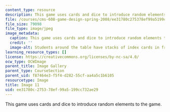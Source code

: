 ```yaml
---
content_type: resource
description: This game uses cards and dice to introduce random elements to the game.
file: /courses/cms-608-game-design-spring-2008/ee31780c275378ef99a5199cc732ae29_11.jpg
file_size: 79098
file_type: image/jpeg
image_metadata:
  caption: This game uses cards and dice to introduce random elements to the game.
  credit: ''
  image-alt: Students around the table have stacks of index cards in front of them.
learning_resource_types: []
license: https://creativecommons.org/licenses/by-nc-sa/4.0/
ocw_type: OCWImage
parent_title: Image Gallery
parent_type: CourseSection
parent_uid: f87464e3-f5f4-d282-55cf-aa4a5c1b6105
resourcetype: Image
title: Image 11
uid: ee31780c-2753-78ef-99a5-199cc732ae29
---
```

This game uses cards and dice to introduce random elements to the game.